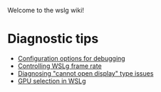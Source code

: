 Welcome to the wslg wiki!

# Diagnostic tips
* [Configuration options for debugging](https://github.com/microsoft/wslg/wiki/WSLg-Configuration-Options-for-Debugging)
* [Controlling WSLg frame rate](https://github.com/microsoft/wslg/wiki/Controlling-WSLg-frame-rate)
* [Diagnosing "cannot open display" type issues](https://github.com/microsoft/wslg/wiki/Diagnosing-%22cannot-open-display%22-type-issues-with-WSLg)
* [GPU selection in WSLg](https://github.com/microsoft/wslg/wiki/GPU-selection-in-WSLg)
